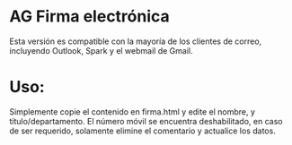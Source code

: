 # AG Firma electrónica
Esta versión es compatible con la mayoría de los clientes de correo, incluyendo Outlook, Spark y el webmail de Gmail.

# Uso:
Simplemente copie el contenido en firma.html y edite el nombre, y título/departamento. El número móvil se encuentra deshabilitado, en caso de ser requerido, solamente elimine el comentario y actualice los datos.
